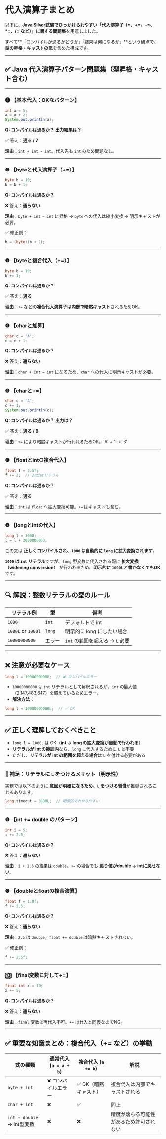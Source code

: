 # 代入演算子まとめ

以下に、**Java Silver試験でひっかけられやすい「代入演算子（=、+=、-=、*=、/= など）」に関する問題集**を用意しました。

すべて**「コンパイルが通るかどうか」「結果は何になるか」**という観点で、**型の昇格・キャストの罠**を含めた構成です。

---

## ✅ Java 代入演算子パターン問題集（型昇格・キャスト含む）

---

### ❶ 【基本代入：OKなパターン】

```java
int a = 5;
a = a + 2;
System.out.println(a);
```

**Q: コンパイルは通るか？ 出力結果は？**

✅ 答え：**通る / 7**

**理由**：`int + int = int`。代入先も `int` のため問題なし。

---

### ❷ 【byteと代入演算子（+=）】

```java
byte b = 10;
b = b + 1;
```

**Q: コンパイルは通るか？**

❌ 答え：**通らない**

**理由**：`byte + int → int` に昇格 → `byte` への代入は縮小変換 → 明示キャストが必要。

✅ 修正例：

```java
b = (byte)(b + 1);
```

---

### ❸ 【byteと複合代入（+=）】

```java
byte b = 10;
b += 1;
```

**Q: コンパイルは通るか？**

✅ 答え：**通る**

**理由**：`+=` などの**複合代入演算子は内部で暗黙キャスト**されるためOK。

---

### ❹ 【charと加算】

```java
char c = 'A';
c = c + 1;
```

**Q: コンパイルは通るか？**

❌ 答え：**通らない**

**理由**：`char + int → int` になるため、`char` への代入に明示キャストが必要。

---

### ❺ 【charと+=】

```java
char c = 'A';
c += 1;
System.out.println(c);
```

**Q: コンパイルは通るか？ 出力は？**

✅ 答え：**通る / B**

**理由**：`+=` により暗黙キャストが行われるためOK。'A' + 1 → 'B'

---

### ❻ 【floatとintの複合代入】

```java
float f = 3.5f;
f += 2;  // 2はintリテラル
```

**Q: コンパイルは通るか？**

✅ 答え：**通る**

**理由**：`int` は `float` へ拡大変換可能。`+=` はキャストも含む。

---

### ❼ 【longとintの代入】

```java
long l = 1000;
l = l + 2000000000;
```

この文は **正しくコンパイルされ、`1000` は自動的に `long` に拡大変換されます**。

**`1000` は `int` リテラル**ですが、`long` 型変数に代入される際に **拡大変換（widening conversion）** が行われるため、**明示的に `1000L` と書かなくてもOK**です。

---

## 🔍 解説：整数リテラルの型のルール

| リテラル例 | 型 | 備考 |
| --- | --- | --- |
| `1000` | `int` | デフォルトで int |
| `1000L` or `1000l` | `long` | 明示的に long にしたい場合 |
| `10000000000` | エラー | `int` の範囲を超える → `L` 必要 |

---

## ❌ 注意が必要なケース

```java
long l = 10000000000;  // ❌ コンパイルエラー
```

- `10000000000` は `int` リテラルとして解釈されるが、`int` の最大値（2,147,483,647）を超えているためエラー。
- **解決方法：**

```java
long l = 10000000000L;  // ✅ OK
```

---

## ✅ 正しく理解しておくべきこと

- `long l = 1000;` は OK（**int → long の拡大変換が自動で行われる**）
- **リテラルが int の範囲内**なら、`long` に代入するために `L` は不要
- ただし、**リテラルが int の範囲を超える場合**は `L` を付ける必要がある

---

### 🧠 補足：リテラルに `L` をつけるメリット（明示性）

実務では以下のように **意図が明確になるため、`L` をつける習慣**が推奨されることもあります。

```java
long timeout = 3000L;  // 明示的でわかりやすい
```

---

### ❽ 【int += double のパターン】

```java
int i = 5;
i += 2.5;
```

**Q: コンパイルは通るか？**

❌ 答え：**通らない**

**理由**：`i + 2.5` の結果は `double`。`+=` の場合でも **戻り値がdouble → intに戻せない**。

---

### ❾ 【doubleとfloatの複合演算】

```java
float f = 1.0f;
f += 2.5;
```

**Q: コンパイルは通るか？**

❌ 答え：**通らない**

**理由**：`2.5` は `double`。`float += double` は暗黙キャストされない。

✅ 修正例：

```java
f += 2.5f;
```

---

### 🔟 【final変数に対して+=】

```java
final int x = 10;
x += 5;
```

**Q: コンパイルは通るか？**

❌ 答え：**通らない**

**理由**：`final` 変数は再代入不可。`+=` は代入と同義なのでNG。

---

## ✅ 重要な知識まとめ：複合代入（+= など）の挙動

| 式の種類 | 通常代入 (`a = a + b`) | 複合代入 (`a += b`) | 解説 |
| --- | --- | --- | --- |
| `byte + int` | ❌ コンパイルエラー | ✅ OK（暗黙キャスト） | 複合代入は内部でキャストされる |
| `char + int` | ❌ | ✅ | 同上 |
| `int + double` → int型変数 | ❌ | ❌ | 精度が落ちる可能性があるため許可されない |